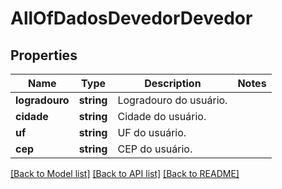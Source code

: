 # AllOfDadosDevedorDevedor

## Properties
Name | Type | Description | Notes
------------ | ------------- | ------------- | -------------
**logradouro** | **string** | Logradouro do usuário. | 
**cidade** | **string** | Cidade do usuário. | 
**uf** | **string** | UF do usuário. | 
**cep** | **string** | CEP do usuário. | 

[[Back to Model list]](../../README.md#documentation-for-models) [[Back to API list]](../../README.md#documentation-for-api-endpoints) [[Back to README]](../../README.md)

